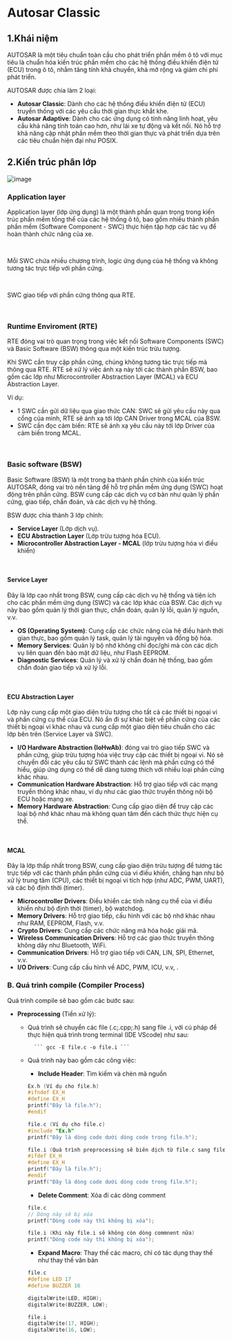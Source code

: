 # Autosar Classic

## 1.Khái niệm

AUTOSAR là một tiêu chuẩn toàn cầu cho phát triển phần mềm ô tô với mục tiêu là chuẩn hóa kiến trúc phần mềm cho các hệ thống điều khiển điện tử (ECU) trong ô tô, nhằm tăng tính khả chuyển, khả mở rộng và giảm chi phí phát triển.

AUTOSAR được chia làm 2 loại:

- **Autosar Classic**: Dành cho các hệ thống điều khiển điện tử (ECU) truyền thống với các yêu cầu thời gian thực khắt khe.
- **Autosar Adaptive**: Dành cho các ứng dụng có tính năng linh hoạt, yêu cầu khả năng tính toán cao hơn, như lái xe tự động và kết nối. Nó hỗ trợ khả năng cập nhật phần mềm theo thời gian thực và phát triển dựa trên các tiêu chuẩn hiện đại như POSIX.

## 2.Kiến trúc phân lớp

![image](https://github.com/user-attachments/assets/bc2cfbe7-140f-4063-a433-e0eb6ce28961)


### Application layer

Application layer (lớp ứng dụng) là một thành phần quan trọng trong kiến ​​trúc phần mềm tổng thể của các hệ thống ô tô, bao gồm nhiều thành phần phần mềm (Software Component - SWC) thực hiện tập hợp các tác vụ để hoàn thành chức năng của xe.

<br>

Mỗi SWC chứa nhiều chương trình, logic ứng dụng của hệ thống và không tương tác trực tiếp với phần cứng.

<br>

SWC giao tiếp với phần cứng thông qua RTE.

<br>

### Runtime Enviroment (RTE)

RTE đóng vai trò quan trọng trong việc kết nối Software Components (SWC) và Basic Software (BSW) thông qua một kiến trúc trừu tượng.

Khi SWC cần truy cập phần cứng, chúng không tương tác trực tiếp mà thông qua RTE. RTE sẽ xử lý việc ánh xạ này tới các thành phần BSW, bao gồm các lớp như Microcontroller Abstraction Layer (MCAL) và ECU Abstraction Layer.

Ví dụ: 

- 1 SWC cần gửi dữ liệu qua giao thức CAN: SWC sẽ gửi yêu cầu này qua cổng của mình, RTE sẽ ánh xạ tới lớp CAN Driver trong MCAL của BSW.
- SWC cần đọc cảm biến: RTE sẽ ánh xạ yêu cầu này tới lớp Driver của cảm biến trong MCAL.

<br>

### Basic software (BSW)

Basic Software (BSW) là một trong ba thành phần chính của kiến trúc AUTOSAR, đóng vai trò nền tảng để hỗ trợ phần mềm ứng dụng (SWC) hoạt động trên phần cứng. BSW cung cấp các dịch vụ cơ bản như quản lý phần cứng, giao tiếp, chẩn đoán, và các dịch vụ hệ thống.

BSW được chia thành 3 lớp chính:

- **Service Layer** (Lớp dịch vụ).
- **ECU Abstraction Layer** (Lớp trừu tượng hóa ECU).
- **Microcontroller Abstraction Layer - MCAL** (lớp trừu tượng hóa vi điều khiển)

<br>

#### Service Layer

Đây là lớp cao nhất trong BSW, cung cấp các dịch vụ hệ thống và tiện ích cho các phần mềm ứng dụng (SWC) và các lớp khác của BSW. Các dịch vụ này bao gồm quản lý thời gian thực, chẩn đoán, quản lý lỗi, quản lý nguồn, v.v.

- **OS (Operating System)**: Cung cấp các chức năng của hệ điều hành thời gian thực, bao gồm quản lý task, quản lý tài nguyên và đồng bộ hóa.
- **Memory Services**: Quản lý bộ nhớ không chỉ đọc/ghi mà còn các dịch vụ liên quan đến bảo mật dữ liệu, như Flash EEPROM.
- **Diagnostic Services**: Quản lý và xử lý chẩn đoán hệ thống, bao gồm chẩn đoán giao tiếp và xử lý lỗi.

<br>

#### ECU Abstraction Layer

Lớp này cung cấp một giao diện trừu tượng cho tất cả các thiết bị ngoại vi và phần cứng cụ thể của ECU. Nó ẩn đi sự khác biệt về phần cứng của các thiết bị ngoại vi khác nhau và cung cấp một giao diện tiêu chuẩn cho các lớp bên trên (Service Layer và SWC).

- **I/O Hardware Abstraction (IoHwAb)**: đóng vai trò giao tiếp SWC và phần cứng, giúp trừu tượng hóa việc truy cập các thiết bị ngoại vi. Nó sẽ chuyển đổi các yêu cầu từ SWC thành các lệnh mà phần cứng có thể hiểu, giúp ứng dụng có thể dễ dàng tương thích với nhiều loại phần cứng khác nhau.
- **Communication Hardware Abstraction**: Hỗ trợ giao tiếp với các mạng truyền thông khác nhau, ví dụ như các giao thức truyền thông nội bộ ECU hoặc mạng xe.
- **Memory Hardware Abstraction**: Cung cấp giao diện để truy cập các loại bộ nhớ khác nhau mà không quan tâm đến cách thức thực hiện cụ thể.

<br>

#### MCAL

Đây là lớp thấp nhất trong BSW, cung cấp giao diện trừu tượng để tương tác trực tiếp với các thành phần phần cứng của vi điều khiển, chẳng hạn như bộ xử lý trung tâm (CPU), các thiết bị ngoại vi tích hợp (như ADC, PWM, UART), và các bộ định thời (timer).

- **Microcontroller Drivers**: Điều khiển các tính năng cụ thể của vi điều khiển như bộ định thời (timer), bộ watchdog.
- **Memory Drivers**: Hỗ trợ giao tiếp, cấu hình với các bộ nhớ khác nhau như RAM, EEPROM, Flash, v.v.
- **Crypto Drivers**: Cung cấp các chức năng mã hóa hoặc giải mã.
- **Wireless Communication Drivers**: Hỗ trợ các giao thức truyền thông không dây như Bluetooth, WiFi.
- **Communication Drivers**: Hỗ trợ giao tiếp với CAN, LIN, SPI, Ethernet, v.v.
- **I/O Drivers**: Cung cấp cấu hình về ADC, PWM, ICU, v.v, .


### B. Quá trình compile (Compiler Process)

Quá trình compile sẽ bao gồm các bước sau:

- ****Preprocessing**** (Tiền xử lý):

    - Quá trình sẽ chuyển các file (.c;.cpp;.h) sang file .i, với cú pháp để thực hiện quá trình trong terminal (IDE VScode) như sau:

            ``` gcc -E file.c -o file.i ```
      
    - Quá trình này bao gồm các công việc:

        + **Include Header**: Tìm kiếm và chèn mã nguồn

        ```cpp
        Ex.h (Ví dụ cho file.h)
        #ifndef EX_H
        #define EX_H
        printf("Đây là file.h");
        #endif
        
        file.c (Ví dụ cho file.c)
        #include "Ex.h"
        printf("Đây là dòng code dưới dòng code trong file.h");
        
        file.i (Quá trình preprocessing sẽ biên dịch từ file.c sang file.i như sau)
        #ifdef EX_H
        #define EX_H
        printf("Đây là file.h");
        #endif
        printf("Đây là dòng code dưới dòng code trong file.h");
        ```

        + **Delete Comment**: Xóa đi các dòng comment

        ```cpp
        file.c
        // Dòng này sẽ bị xóa
        printf("Dòng code này thì không bị xóa");
        
        file.i (Khi này file.i sẽ không còn dòng commnent nữa)
        printf("Dòng code này thì không bị xóa");
        ```

        + **Expand Macro**: Thay thế các macro, chỉ có tác dụng thay thế như thay thế văn bản

        ```cpp
        file.c
        #define LED 17
        #define BUZZER 16
        
        digitalWrite(LED, HIGH);
        digitalWrite(BUZZER, LOW);
        
        file.i
        digitalWrite(17, HIGH);
        digitalWrite(16, LOW);
        ```
